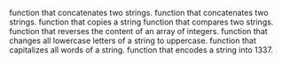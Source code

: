 function that concatenates two strings.
function that concatenates two strings.
function that copies a string
function that compares two strings.
function that reverses the content of an array of integers.
function that changes all lowercase letters of a string to uppercase.
function that capitalizes all words of a string.
function that encodes a string into 1337.
